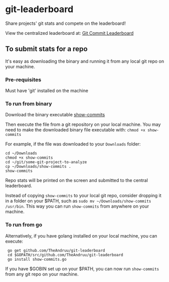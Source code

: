 # git-leaderboard

Share projects' git stats and compete on the leaderboard!

View the centralized leaderboard at: [Git Commit Leaderboard](http://backend-gl.appspot.com/)

## To submit stats for a repo

It's easy as downloading the binary and running it from any local git repo on your machine.

### Pre-requisites

Must have 'git' installed on the machine

### To run from binary

Download the binary executable [show-commits](https://github.com/TheAndruu/git-leaderboard/raw/master/show-commits)

Then execute the file from a git repository on your local machine.  You may need to make the downloaded binary file executable with: `chmod +x show-commits`

For example, if the file was downloaded to your `Downloads` folder:

    cd ~/Downloads
    chmod +x show-commits
    cd ~/git/some-git-project-to-analyze
    cp ~/Downloads/show-commits .
    show-commits

Repo stats will be printed on the screen and submitted to the central leaderboard.

Instead of copying `show-commits` to your local git repo, consider dropping it in a folder on your $PATH, such as `sudo mv ~/Downloads/show-commits /usr/bin`.  This way you can run `show-commits` from anywhere on your machine.

### To run from go

Alternatively, if you have golang installed on your local machine, you can execute:

     go get github.com/TheAndruu/git-leaderboard
     cd $GOPATH/src/github.com/TheAndruu/git-leaderboard
     go install show-commits.go

If you have $GOBIN set up on your $PATH, you can now run `show-commits` from any git repo on your machine.
